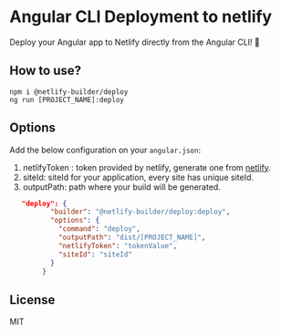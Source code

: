 # Angular CLI Deployment to netlify

Deploy your Angular app to Netlify directly from the Angular CLI! 🚀

## How to use?

```
npm i @netlify-builder/deploy
ng run [PROJECT_NAME]:deploy
```

## Options

Add the below configuration on your `angular.json`:

1. netlifyToken : token provided by netlify, generate one from [netlify](https://app.netlify.com/user/applications#personal-access-tokens).
2. siteId: siteId for your application, every site has unique siteId.
3. outputPath: path where your build will be generated.

```json
   "deploy": {
          "builder": "@netlify-builder/deploy:deploy",
          "options": {
            "command": "deploy",
            "outputPath": "dist/[PROJECT_NAME]",
            "netlifyToken": "tokenValue",
            "siteId": "siteId"
          }
        }
```

## License

MIT


